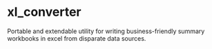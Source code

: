 # xl_converter
Portable and extendable utility for writing business-friendly summary workbooks in excel from disparate data sources. 
